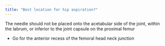 ```yaml
---
title: "Best location for hip aspiration?"
---
```

The needle should not be placed onto the
acetabular side of the joint, within the labrum, or inferior to the joint capsule on the proximal
femur

* Go for the anterior recess of the femoral head neck junction

